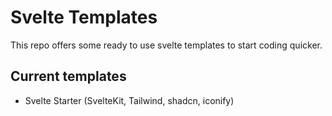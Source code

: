 
# Svelte Templates

This repo offers some ready to use svelte templates to start coding quicker.


## Current templates

- Svelte Starter (SvelteKit, Tailwind, shadcn, iconify)

